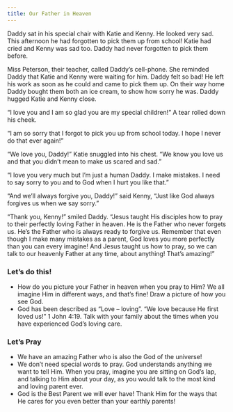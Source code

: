 ```yaml
---
title: Our Father in Heaven
---
```


Daddy sat in his special chair with Katie and Kenny. He looked very sad. This afternoon he had forgotten to pick them up from school! Katie had cried and Kenny was sad too. Daddy had never forgotten to pick them before.

Miss Peterson, their teacher, called Daddy’s cell-phone. She reminded Daddy that Katie and Kenny were waiting for him. Daddy felt so bad! He left his work as soon as he could and came to pick them up. On their way home Daddy bought them both an ice cream, to show how sorry he was. Daddy hugged Katie and Kenny close.

“I love you and I am so glad you are my special children!” A tear rolled down his cheek.

“I am so sorry that I forgot to pick you up from school today. I hope I never do that ever again!”

“We love you, Daddy!” Katie snuggled into his chest. “We know you love us and that you didn’t mean to make us scared and sad.”

“I love you very much but I’m just a human Daddy. I make mistakes. I need to say sorry to you and to God when I hurt you like that.”

“And we’ll always forgive you, Daddy!” said Kenny, “Just like God always forgives us when we say sorry.”

“Thank you, Kenny!” smiled Daddy. “Jesus taught His disciples how to pray to their perfectly loving Father in heaven. He is the Father who never forgets us. He’s the Father who is always ready to forgive us. Remember that even though I make many mistakes as a parent, God loves you more perfectly than you can every imagine! And Jesus taught us how to pray, so we can talk to our heavenly Father at any time, about anything! That’s amazing!”

### Let’s do this!

- How do you picture your Father in heaven when you pray to Him? We all imagine Him in different ways, and that’s fine! Draw a picture of how you see God.
- God has been described as “Love – loving”. “We love because He first loved us!” 1 John 4:19. Talk with your family about the times when you have experienced God’s loving care.

### Let’s Pray

- We have an amazing Father who is also the God of the universe!
- We don’t need special words to pray. God understands anything we want to tell Him. When you pray, imagine you are sitting on God’s lap, and talking to Him about your day, as you would talk to the most kind and loving parent ever.
- God is the Best Parent we will ever have! Thank Him for the ways that He cares for you even better than your earthly parents!